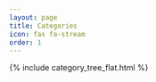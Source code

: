 ```yaml
---
layout: page
title: Categories
icon: fas fa-stream
order: 1
---
```


{% include category_tree_flat.html %}

